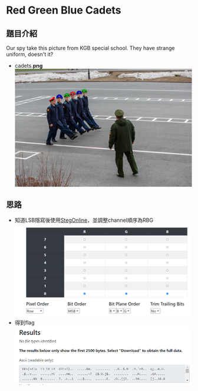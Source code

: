 # Red Green Blue Cadets
## 題目介紹
Our spy take this picture from KGB special school. They have strange uniform, doesn't it?
* cadets.**png**
![](cadets.png)
## 思路
* 知道LSB隱寫後使用[StegOnline](https://stegonline.georgeom.net/)，並調整channel順序為RBG
![](img/writeup_2021-01-20-01-50-08.png)
* 得到flag
![](img/writeup_2021-01-20-01-51-02.png)
